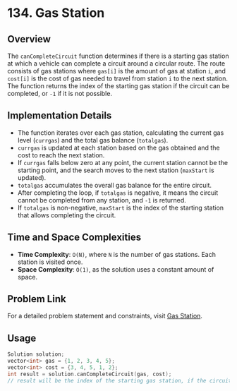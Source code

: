 # 134. Gas Station

## Overview
The `canCompleteCircuit` function determines if there is a starting gas station at which a vehicle can complete a circuit around a circular route. The route consists of gas stations where `gas[i]` is the amount of gas at station `i`, and `cost[i]` is the cost of gas needed to travel from station `i` to the next station. The function returns the index of the starting gas station if the circuit can be completed, or `-1` if it is not possible.

## Implementation Details
- The function iterates over each gas station, calculating the current gas level (`currgas`) and the total gas balance (`totalgas`).
- `currgas` is updated at each station based on the gas obtained and the cost to reach the next station.
- If `currgas` falls below zero at any point, the current station cannot be the starting point, and the search moves to the next station (`maxStart` is updated).
- `totalgas` accumulates the overall gas balance for the entire circuit.
- After completing the loop, if `totalgas` is negative, it means the circuit cannot be completed from any station, and `-1` is returned.
- If `totalgas` is non-negative, `maxStart` is the index of the starting station that allows completing the circuit.

## Time and Space Complexities
- **Time Complexity**: `O(N)`, where `N` is the number of gas stations. Each station is visited once.
- **Space Complexity**: `O(1)`, as the solution uses a constant amount of space.

## Problem Link
For a detailed problem statement and constraints, visit [Gas Station](https://leetcode.com/problems/gas-station/description/).

## Usage
```cpp
Solution solution;
vector<int> gas = {1, 2, 3, 4, 5};
vector<int> cost = {3, 4, 5, 1, 2};
int result = solution.canCompleteCircuit(gas, cost);
// result will be the index of the starting gas station, if the circuit can be completed.

